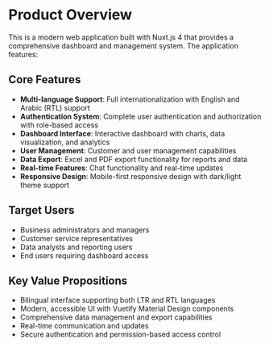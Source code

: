 # Product Overview

This is a modern web application built with Nuxt.js 4 that provides a comprehensive dashboard and management system. The application features:

## Core Features

- **Multi-language Support**: Full internationalization with English and Arabic (RTL) support
- **Authentication System**: Complete user authentication and authorization with role-based access
- **Dashboard Interface**: Interactive dashboard with charts, data visualization, and analytics
- **User Management**: Customer and user management capabilities
- **Data Export**: Excel and PDF export functionality for reports and data
- **Real-time Features**: Chat functionality and real-time updates
- **Responsive Design**: Mobile-first responsive design with dark/light theme support

## Target Users

- Business administrators and managers
- Customer service representatives
- Data analysts and reporting users
- End users requiring dashboard access

## Key Value Propositions

- Bilingual interface supporting both LTR and RTL languages
- Modern, accessible UI with Vuetify Material Design components
- Comprehensive data management and export capabilities
- Real-time communication and updates
- Secure authentication and permission-based access control
